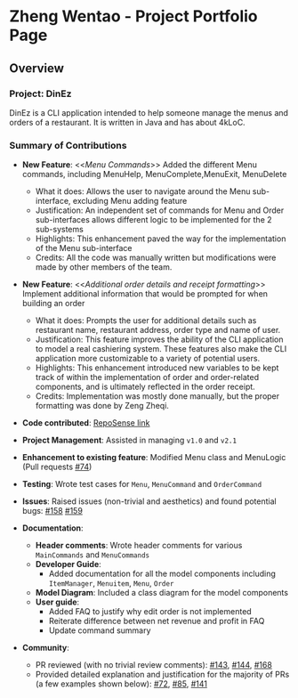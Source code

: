 # Zheng Wentao - Project Portfolio Page

## Overview

### Project: DinEz

DinEz is a CLI application intended to help someone manage the menus and orders of a restaurant.
It is written in Java and has about 4kLoC.

### Summary of Contributions

* **New Feature**: <<*Menu Commands*>> Added the different Menu commands, including MenuHelp, MenuComplete,MenuExit, 
  MenuDelete
   * What it does: Allows the user to navigate around the Menu sub-interface, excluding Menu adding feature
   * Justification: An independent set of commands for Menu and Order sub-interfaces allows different
     logic to be implemented for the 2 sub-systems
   * Highlights: This enhancement paved the way for the implementation of the Menu sub-interface
   * Credits: All the code was manually written but modifications were made by other members of the team.
* **New Feature**: <<*Additional order details and receipt formatting*>> Implement additional information that would be 
  prompted for when building an order
   * What it does: Prompts the user for additional details such as restaurant name, restaurant address, order
     type and name of user.
   * Justification: This feature improves the ability of the CLI application to model a real cashiering system. 
     These features also make the CLI application more customizable to a variety of potential users.
   * Highlights: This enhancement introduced new variables to be kept track of within the implementation of order and
     order-related components, and is ultimately reflected in the order receipt.
   * Credits: Implementation was mostly done manually, but the proper formatting was done by Zeng Zheqi.
 * **Code contributed**: 
    [RepoSense link](https://nus-cs2113-ay2324s2.github.io/tp-dashboard/?search=&sort=groupTitle&sortWithin=title&timeframe=commit&mergegroup=&groupSelect=groupByRepos&breakdown=true&checkedFileTypes=docs~functional-code~test-code~other&since=2024-02-23&tabOpen=true&tabType=authorship&tabAuthor=Zhengwinter&tabRepo=AY2324S2-CS2113-F14-2%2Ftp%5Bmaster%5D&authorshipIsMergeGroup=false&authorshipFileTypes=docs~functional-code~test-code&authorshipIsBinaryFileTypeChecked=false&authorshipIsIgnoredFilesChecked=false)
 * **Project Management**: Assisted in managing `v1.0` and `v2.1`
 * **Enhancement to existing feature**: Modified Menu class and MenuLogic (Pull requests [#74](https://github.com/AY2324S2-CS2113-F14-2/tp/pull/74))
 * **Testing**: Wrote test cases for `Menu`, `MenuCommand` and `OrderCommand`
 * **Issues**: Raised issues (non-trivial and aesthetics) and found potential bugs: 
               [#158](https://github.com/AY2324S2-CS2113-F14-2/tp/issues/158)
               [#159](https://github.com/AY2324S2-CS2113-F14-2/tp/issues/159)
 * **Documentation**: 
     * **Header comments**: Wrote header comments for various `MainCommands` and `MenuCommands`
     * **Developer Guide**: 
       * Added documentation for all the model components including `ItemManager`, `Menuitem`, `Menu`, `Order`
     * **Model Diagram**: Included a class diagram for the model components
     * **User guide**: 
        * Added FAQ to justify why edit order is not implemented
        * Reiterate difference between net revenue and profit in FAQ
        * Update command summary
 
* **Community**: 
     * PR reviewed (with no trivial review comments): [#143](https://github.com/AY2324S2-CS2113-F14-2/tp/pull/143),
                                                    [#144](https://github.com/AY2324S2-CS2113-F14-2/tp/pull/144),
                                                    [#168](https://github.com/AY2324S2-CS2113-F14-2/tp/pull/168)
     * Provided detailed explanation and justification for the majority of PRs (a few examples shown below):
        [#72](https://github.com/AY2324S2-CS2113-F14-2/tp/pull/72), 
        [#85](https://github.com/AY2324S2-CS2113-F14-2/tp/pull/85), 
        [#141](https://github.com/AY2324S2-CS2113-F14-2/tp/pull/141)